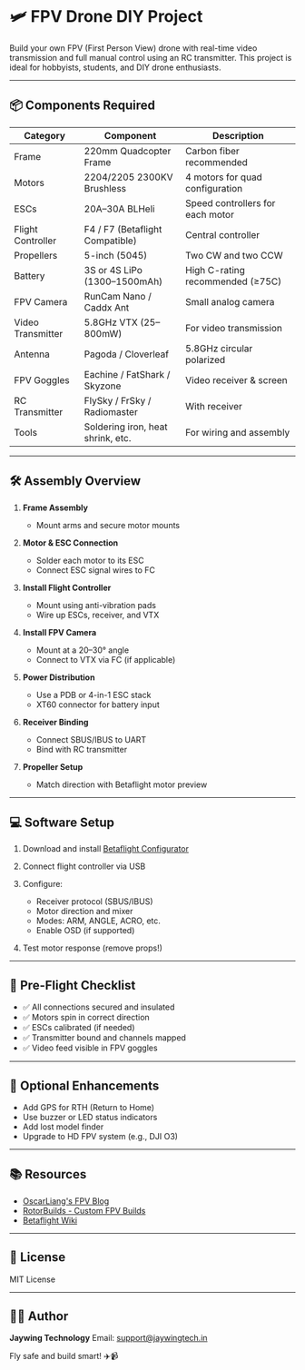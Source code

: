 # 🛩️ FPV Drone DIY Project

Build your own FPV (First Person View) drone with real-time video transmission and full manual control using an RC transmitter. This project is ideal for hobbyists, students, and DIY drone enthusiasts.

---

## 📦 Components Required

| Category          | Component                         | Description                      |
| ----------------- | --------------------------------- | -------------------------------- |
| Frame             | 220mm Quadcopter Frame            | Carbon fiber recommended         |
| Motors            | 2204/2205 2300KV Brushless        | 4 motors for quad configuration  |
| ESCs              | 20A–30A BLHeli                    | Speed controllers for each motor |
| Flight Controller | F4 / F7 (Betaflight Compatible)   | Central controller               |
| Propellers        | 5-inch (5045)                     | Two CW and two CCW               |
| Battery           | 3S or 4S LiPo (1300–1500mAh)      | High C-rating recommended (≥75C) |
| FPV Camera        | RunCam Nano / Caddx Ant           | Small analog camera              |
| Video Transmitter | 5.8GHz VTX (25–800mW)             | For video transmission           |
| Antenna           | Pagoda / Cloverleaf               | 5.8GHz circular polarized        |
| FPV Goggles       | Eachine / FatShark / Skyzone      | Video receiver & screen          |
| RC Transmitter    | FlySky / FrSky / Radiomaster      | With receiver                    |
| Tools             | Soldering iron, heat shrink, etc. | For wiring and assembly          |

---

## 🛠️ Assembly Overview

1. **Frame Assembly**

   * Mount arms and secure motor mounts
2. **Motor & ESC Connection**

   * Solder each motor to its ESC
   * Connect ESC signal wires to FC
3. **Install Flight Controller**

   * Mount using anti-vibration pads
   * Wire up ESCs, receiver, and VTX
4. **Install FPV Camera**

   * Mount at a 20–30° angle
   * Connect to VTX via FC (if applicable)
5. **Power Distribution**

   * Use a PDB or 4-in-1 ESC stack
   * XT60 connector for battery input
6. **Receiver Binding**

   * Connect SBUS/IBUS to UART
   * Bind with RC transmitter
7. **Propeller Setup**

   * Match direction with Betaflight motor preview

---

## 💻 Software Setup

1. Download and install [Betaflight Configurator](https://github.com/betaflight/betaflight-configurator/releases)
2. Connect flight controller via USB
3. Configure:

   * Receiver protocol (SBUS/IBUS)
   * Motor direction and mixer
   * Modes: ARM, ANGLE, ACRO, etc.
   * Enable OSD (if supported)
4. Test motor response (remove props!)

---

## 🧪 Pre-Flight Checklist

* ✅ All connections secured and insulated
* ✅ Motors spin in correct direction
* ✅ ESCs calibrated (if needed)
* ✅ Transmitter bound and channels mapped
* ✅ Video feed visible in FPV goggles

---

## 🚀 Optional Enhancements

* Add GPS for RTH (Return to Home)
* Use buzzer or LED status indicators
* Add lost model finder
* Upgrade to HD FPV system (e.g., DJI O3)

---

## 📚 Resources

* [OscarLiang's FPV Blog](https://oscarliang.com/)
* [RotorBuilds - Custom FPV Builds](https://rotorbuilds.com/)
* [Betaflight Wiki](https://github.com/betaflight/betaflight/wiki)

---

## 📜 License

MIT License

---

## 👨‍💻 Author

**Jaywing Technology**
Email: [support@jaywingtech.in](mailto:support@jaywingtech.in)

Fly safe and build smart! ✈️📹
